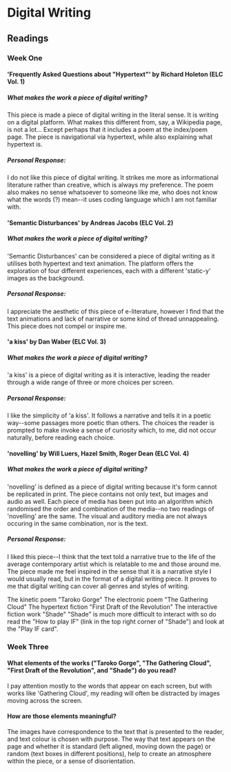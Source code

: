 # Digital Writing
## Readings

### Week One

#### 'Frequently Asked Questions about "Hypertext"' by Richard Holeton (ELC Vol. 1)

##### What makes the work a piece of digital writing?

<p>This piece is made a piece of digital writing in the literal sense. It is writing on a digital platform. What makes this different from, say, a Wikipedia page, is not a lot... Except perhaps that it includes a poem at the index/poem page. The piece is navigational via hypertext, while also explaining what hypertext is.</p>

##### Personal Response:

<p>I do not like this piece of digital writing. It strikes me more as informational literature rather than creative, which is always my preference. The poem also makes no sense whatsoever to someone like me, who does not know what the words (?) mean--it uses coding language which I am not familiar with.</p>

#### 'Semantic Disturbances' by Andreas Jacobs (ELC Vol. 2)

##### What makes the work a piece of digital writing?

<p>'Semantic Disturbances' can be considered a piece of digital writing as it utilises both hypertext and text animation. The platform offers the exploration of four different experiences, each with a different 'static-y' images as the background.</p>

##### Personal Response:

<p>I appreciate the aesthetic of this piece of e-literature, however I find that the text animations and lack of narrative or some kind of thread unnappealing. This piece does not compel or inspire me.</p>

#### 'a kiss' by Dan Waber (ELC Vol. 3)

##### What makes the work a piece of digital writing?

<p>'a kiss' is a piece of digital writing as it is interactive, leading the reader through a wide range of three or more choices per screen.</p>

##### Personal Response:

<p>I like the simplicity of 'a kiss'. It follows a narrative and tells it in a poetic way--some passages more poetic than others. The choices the reader is prompted to make invoke a sense of curiosity which, to me, did not occur naturally, before reading each choice.</p>

#### 'novelling' by Will Luers, Hazel Smith, Roger Dean (ELC Vol. 4)

##### What makes the work a piece of digital writing?

<p>'novelling' is defined as a piece of digital writing because it's form cannot be replicated in print. The piece contains not only text, but images and audio as well. Each piece of media has been put into an algorithm which randomised the order and combination of the media--no two readings of 'novelling' are the same. The visual and auditory media are not always occuring in the same combination, nor is the text.</p>

##### Personal Response:

<p>I liked this piece--I think that the text told a narrative true to the life of the average contemporary artist which is relatable to me and those around me. The piece made me feel inspired in the sense that it is a narrative style I would usually read, but in the format of a digital writing piece. It proves to me that digital writing can cover all genres and styles of writing. </p>

The kinetic poem "Taroko Gorge"
The electronic poem "The Gathering Cloud"
The hypertext fiction "First Draft of the Revolution"
The interactive fiction work "Shade"
"Shade" is much more difficult to interact with so do read the "How to play IF" (link in the top right corner of "Shade") and look at the "Play IF card".

### Week Three

#### What elements of the works ("Taroko Gorge", "The Gathering Cloud", "First Draft of the Revolution", and "Shade") do you read? 

<p>I pay attention mostly to the words that appear on each screen, but with works like 'Gathering Cloud', my reading will often be distracted by images moving across the screen.</p>

#### How are those elements meaningful?

<p>The images have correspondence to the text that is presented to the reader, and text colour is chosen with purpose. The way that text appears on the page and whether it is standard (left aligned, moving down the page) or random (text boxes in different positions), help to create an atmosphere within the piece, or a sense of disorientation.</p>


